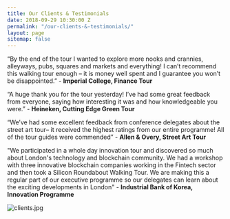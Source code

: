 ```yaml
---
title: Our Clients & Testimonials
date: 2018-09-29 10:30:00 Z
permalink: "/our-clients-&-testimonials/"
layout: page
sitemap: false
---
```


“By the end of the tour I wanted to explore more nooks and crannies, alleyways, pubs, squares and markets and everything! I can’t recommend this walking tour enough – it is money well spent and I guarantee you won’t be disappointed.” - **Imperial College, Finance Tour**


“A huge thank you for the tour yesterday! I’ve had some great feedback from everyone, saying how interesting it was and how knowledgeable you were.” - **Heineken, Cutting Edge Green Tour**


“We’ve had some excellent feedback from conference delegates about the street art tour– it received the highest ratings from our entire programme! All of the tour guides were commended” - **Allen & Overy, Street Art Tour**

"We participated in a whole day innovation tour and discovered so much about London's technology and blockchain community. We had a workshop with three innovative blockchain companies working in the Fintech sector and then took a Silicon Roundabout Walking Tour. We are making this a regular part of our executive programme so our delegates can learn about the exciting developments in London" - **Industrial Bank of Korea, Innovation Programme**

![clients.jpg](/uploads/clients.jpg)
